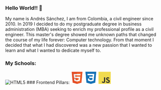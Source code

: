 ### Hello World!! 👋

My name is Andrés Sánchez, I am from Colombia, a civil engineer since 2010. In 2019 I decided to do my postgraduate degree in business administration (MBA) seeking to enrich my professional profile as a civil engineer. This master's degree showed me unknown paths that changed the course of my life forever: Computer technology. From that moment I decided that what I had discovered was a new passion that I wanted to learn and what I wanted to dedicate myself to.

### My Schools:
<img src="https://vetores.org/d/freecodecamp.svg" height="200" width="200" alt="HTML5"/>
### Frontend Pillars:
<img src="https://github.com/devicons/devicon/blob/master/icons/html5/html5-original.svg" height="40" width="40" alt="HTML5"/> <img src="https://github.com/devicons/devicon/blob/master/icons/css3/css3-plain.svg" height="40" width="40" alt="CSS"/> <img src="https://github.com/devicons/devicon/blob/master/icons/javascript/javascript-original.svg" height="40" width="40" alt="Javascript"/>

<!--
**AndresF-SanchezG/AndresF-SanchezG** is a ✨ _special_ ✨ repository because its `README.md` (this file) appears on your GitHub profile.

Here are some ideas to get you started:

- 🔭 I’m currently working on ...
- 🌱 I’m currently learning ...
- 👯 I’m looking to collaborate on ...
- 🤔 I’m looking for help with ...
- 💬 Ask me about ...
- 📫 How to reach me: ...
- 😄 Pronouns: ...
- ⚡ Fun fact: ...
-->
